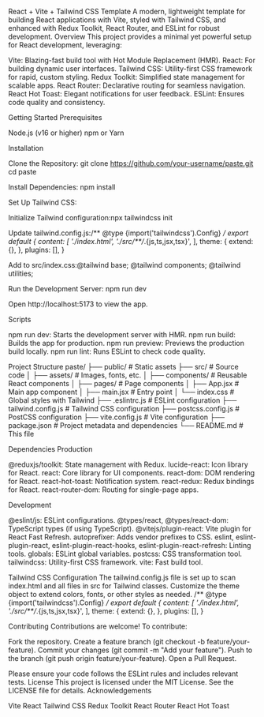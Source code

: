 React + Vite + Tailwind CSS Template
A modern, lightweight template for building React applications with Vite, styled with Tailwind CSS, and enhanced with Redux Toolkit, React Router, and ESLint for robust development.
Overview
This project provides a minimal yet powerful setup for React development, leveraging:

Vite: Blazing-fast build tool with Hot Module Replacement (HMR).
React: For building dynamic user interfaces.
Tailwind CSS: Utility-first CSS framework for rapid, custom styling.
Redux Toolkit: Simplified state management for scalable apps.
React Router: Declarative routing for seamless navigation.
React Hot Toast: Elegant notifications for user feedback.
ESLint: Ensures code quality and consistency.

Getting Started
Prerequisites

Node.js (v16 or higher)
npm or Yarn

Installation

Clone the Repository:
git clone https://github.com/your-username/paste.git
cd paste


Install Dependencies:
npm install


Set Up Tailwind CSS:

Initialize Tailwind configuration:npx tailwindcss init


Update tailwind.config.js:/** @type {import('tailwindcss').Config} */
export default {
  content: [
    './index.html',
    './src/**/*.{js,ts,jsx,tsx}',
  ],
  theme: {
    extend: {},
  },
  plugins: [],
}


Add to src/index.css:@tailwind base;
@tailwind components;
@tailwind utilities;




Run the Development Server:
npm run dev

Open http://localhost:5173 to view the app.


Scripts

npm run dev: Starts the development server with HMR.
npm run build: Builds the app for production.
npm run preview: Previews the production build locally.
npm run lint: Runs ESLint to check code quality.

Project Structure
paste/
├── public/                # Static assets
├── src/                   # Source code
│   ├── assets/            # Images, fonts, etc.
│   ├── components/        # Reusable React components
│   ├── pages/             # Page components
│   ├── App.jsx            # Main app component
│   ├── main.jsx           # Entry point
│   └── index.css          # Global styles with Tailwind
├── .eslintrc.js           # ESLint configuration
├── tailwind.config.js     # Tailwind CSS configuration
├── postcss.config.js      # PostCSS configuration
├── vite.config.js         # Vite configuration
├── package.json           # Project metadata and dependencies
└── README.md              # This file

Dependencies
Production

@reduxjs/toolkit: State management with Redux.
lucide-react: Icon library for React.
react: Core library for UI components.
react-dom: DOM rendering for React.
react-hot-toast: Notification system.
react-redux: Redux bindings for React.
react-router-dom: Routing for single-page apps.

Development

@eslint/js: ESLint configurations.
@types/react, @types/react-dom: TypeScript types (if using TypeScript).
@vitejs/plugin-react: Vite plugin for React Fast Refresh.
autoprefixer: Adds vendor prefixes to CSS.
eslint, eslint-plugin-react, eslint-plugin-react-hooks, eslint-plugin-react-refresh: Linting tools.
globals: ESLint global variables.
postcss: CSS transformation tool.
tailwindcss: Utility-first CSS framework.
vite: Fast build tool.

Tailwind CSS Configuration
The tailwind.config.js file is set up to scan index.html and all files in src for Tailwind classes. Customize the theme object to extend colors, fonts, or other styles as needed.
/** @type {import('tailwindcss').Config} */
export default {
  content: [
    './index.html',
    './src/**/*.{js,ts,jsx,tsx}',
  ],
  theme: {
    extend: {},
  },
  plugins: [],
}

Contributing
Contributions are welcome! To contribute:

Fork the repository.
Create a feature branch (git checkout -b feature/your-feature).
Commit your changes (git commit -m "Add your feature").
Push to the branch (git push origin feature/your-feature).
Open a Pull Request.

Please ensure your code follows the ESLint rules and includes relevant tests.
License
This project is licensed under the MIT License. See the LICENSE file for details.
Acknowledgements

Vite
React
Tailwind CSS
Redux Toolkit
React Router
React Hot Toast

